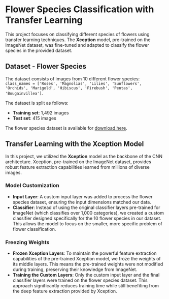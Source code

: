 # Flower Species Classification with Transfer Learning

This project focuses on classifying different species of flowers using transfer learning techniques. The **Xception** model, pre-trained on the ImageNet dataset, was fine-tuned and adapted to classify the flower species in the provided dataset.

## Dataset - Flower Species

The dataset consists of images from 10 different flower species:
`class_names = ['Roses', 'Magnolias', 'Lilies', 'Sunflowers', 'Orchids', 'Marigold', 'Hibiscus', 'Firebush', 'Pentas', 'Bougainvillea']`.

The dataset is split as follows:
- **Training set**: 1,492 images
- **Test set**: 415 images

The flower species dataset is available for [download here](https://ufl.instructure.com/courses/459156/files/folder/Project%203/Dataset%201%3A%20Flower%20Species%20Classification).

## Transfer Learning with the Xception Model

In this project, we utilized the **Xception** model as the backbone of the CNN architecture. Xception, pre-trained on the ImageNet dataset, provides robust feature extraction capabilities learned from millions of diverse images.

### Model Customization
- **Input Layer**: A custom input layer was added to process the flower species dataset, ensuring the input dimensions matched our data.
- **Classifier**: Instead of using the original classifier layers pre-trained for ImageNet (which classifies over 1,000 categories), we created a custom classifier designed specifically for the 10 flower species in our dataset. This allows the model to focus on the smaller, more specific problem of flower classification.
  
### Freezing Weights
- **Frozen Xception Layers**: To maintain the powerful feature extraction capabilities of the pre-trained Xception model, we froze the weights of its middle layers. This means the pre-trained weights were not modified during training, preserving their knowledge from ImageNet.
- **Training the Custom Layers**: Only the custom input layer and the final classifier layers were trained on the flower species dataset. This approach significantly reduces training time while still benefiting from the deep feature extraction provided by Xception.
